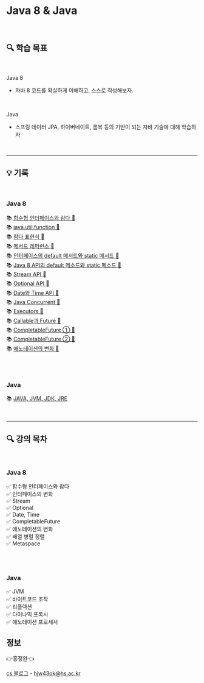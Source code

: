# Java 8 & Java

<br>

## 🔍 학습 목표

<br/>

Java 8 
* 자바 8 코드를 확실하게 이해하고, 스스로 작성해보자.

<br/>

Java 
* 스프링 데이터 JPA, 하이버네이트, 롬복 등의 기반이 되는 자바 기술에 대해 학습하자

<br/>

---

## 💡 기록

<br>

### Java 8

📚 [함수형 인터페이스와 람다 🛫](https://velog.io/@daydream/Java-%ED%95%A8%EC%88%98%ED%98%95-%EC%9D%B8%ED%84%B0%ED%8E%98%EC%9D%B4%EC%8A%A4%EC%99%80-%EB%9E%8C%EB%8B%A4) <br/>
📚 [java.util.function 🛫](https://velog.io/@daydream/Java-8-java.util.function) <br/>
📚 [람다 표현식 🛫 ](https://velog.io/@daydream/Java-8-%EB%9E%8C%EB%8B%A4-%ED%91%9C%ED%98%84%EC%8B%9D) <br/>
📚 [메서드 레퍼런스 🛫](https://velog.io/@daydream/Java-8-%EB%A9%94%EC%84%9C%EB%93%9C-%EB%A0%88%ED%8D%BC%EB%9F%B0%EC%8A%A4) <br/>
📚 [인터페이스의 default 메서드와 static 메서드 🛫](https://velog.io/@daydream/Java-8-%EC%9D%B8%ED%84%B0%ED%8E%98%EC%9D%B4%EC%8A%A4%EC%9D%98-default-%EB%A9%94%EC%84%9C%EB%93%9C%EC%99%80-static-%EB%A9%94%EC%84%9C%EB%93%9C#default-%EB%A9%94%EC%84%9C%EB%93%9C) <br/>
📚 [Java 8 API의 default 메소드와 static 메소드 🛫](https://velog.io/@daydream/Java-8-Java-8-API%EC%9D%98-default-%EB%A9%94%EC%86%8C%EB%93%9C%EC%99%80-static-%EB%A9%94%EC%86%8C%EB%93%9C) <br/>
📚 [Stream API 🛫](https://velog.io/@daydream/Java-8-Stream-API) <br/>
📚 [Optional API 🛫](https://velog.io/@daydream/Java-8-Optional-API) <br/>
📚 [Date와 Time API 🛫](https://velog.io/@daydream/Java-8-Date%EC%99%80-Time-API) <br/>
📚 [Java Concurrent 🛫](https://velog.io/@daydream/Java-8-Java-Concurrent) <br/>
📚 [Executors 🛫](https://velog.io/@daydream/Java-8-Executors) <br/>
📚 [Callable과 Future 🛫](https://velog.io/@daydream/Java-8-Callable%EA%B3%BC-Future) <br/>
📚 [CompletableFuture ① 🛫](https://velog.io/@daydream/Java-8-CompletableFuture) <br/>
📚 [CompletableFuture ② 🛫](https://velog.io/@daydream/Java-8-CompletableFuture-x1011x5e) <br/>
📚 [애노테이션의 변화 🛫](https://velog.io/@daydream/Java-8) <br/>

<br><br>

### Java

📚 [JAVA, JVM, JDK, JRE](https://velog.io/@daydream/Java-JAVA-JVM-JDK-JRE) <br/>


<br>

---

## 🔍 강의 목차

<br>

### Java 8 <br/>

✅ 함수형 인터페이스와 람다 <br/>
✅ 인터페이스의 변화 <br/>
✅ Stream <br/>
✅ Optional <br/>
✅ Date, Time <br/>
✅ CompletableFuture <br/>
✅ 애노테이션의 변화 <br/>
✅ 배열 병렬 정렬 <br/>
✅ Metaspace <br/>

<br><br>

### Java <br/>

✅ JVM <br/>
✅ 바이트코드 조작 <br/>
✅ 리플렉션 <br/>
✅ 다이나믹 프록시<br/>
✅ 애노테이션 프로세서 <br/>

## 정보

👉홍정완👈

[cs 블로그](https://velog.io/@daydream) -
hjw43ok@hs.ac.kr
